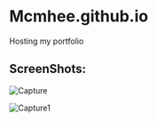 # Mcmhee.github.io
Hosting my portfolio

## ScreenShots:

![Capture](https://user-images.githubusercontent.com/76884551/119274943-4350dd80-bc0a-11eb-81c4-3a8df50f6aa0.PNG)


![Capture1](https://user-images.githubusercontent.com/76884551/119274950-48ae2800-bc0a-11eb-9f1a-fd3855d1b596.PNG)
